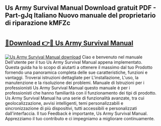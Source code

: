 ## Us Army Survival Manual Download gratuit PDF - Part-gJq Italiano Nuovo manuale del proprietario di riparazione kMFZc

# <h2><a href="http://df965n.blite.top/?on=Us+Army+Survival+Manual">🔗Download 👉🔴 Us Army Survival Manual</a></h2>

[![Us Army Survival Manual download](https://i.imgur.com/lujVjoI.png)](http://df965n.blite.top/?on=Us+Army+Survival+Manual)
Ciao e benvenuto nel manuale Dell'utente per il tuo Us Army Survival Manual appena implementato. Questa guida ha lo scopo di aiutarti a ottenere il massimo dal tuo Prodotto fornendo una panoramica completa delle sue caratteristiche, funzioni e vantaggi. Troverai istruzioni dettagliate per L'installazione, L'uso, la manutenzione e la risoluzione dei problemi. Manuale di Istruzioni per i professionisti Us Army Survival Manual questo manuale è per i professionisti che hanno familiarità con il funzionamento dei tipi di prodotto. Us Army Survival Manual ha una serie di funzionalità avanzate, tra cui geolocalizzazione, avvisi intelligenti, temi personalizzabili e sincronizzazione di più dispositivi, tutti accessibili e personalizzati dall'interfaccia. Il tuo Feedback è importante, Us Army Survival Manual. Apprezziamo il tuo contributo e ci impegniamo a migliorare continuamente.
